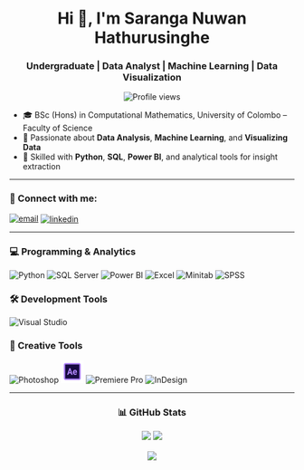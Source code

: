 <h1 align="center">Hi 👋, I'm Saranga Nuwan Hathurusinghe</h1>
<h3 align="center">Undergraduate | Data Analyst | Machine Learning | Data Visualization</h3>

<p align="center">
  <img src="https://komarev.com/ghpvc/?username=sara316129&label=Profile%20views&color=0e75b6&style=flat" alt="Profile views"/>
</p>

- 🎓 BSc (Hons) in Computational Mathematics, University of Colombo – Faculty of Science  
- 🧠 Passionate about **Data Analysis**, **Machine Learning**, and **Visualizing Data**
- 🧰 Skilled with **Python**, **SQL**, **Power BI**, and analytical tools for insight extraction

---

<h3 align="left">🔗 Connect with me:</h3>
<p align="left">
  <a href="mailto:2022s19398@stu.cmb.ac.lk"><img src="https://img.icons8.com/fluency/30/gmail-new.png" alt="email"/></a>
  <a href="https://linkedin.com/in/saranga-nuwan-hathurusinghe-0b599229a" target="blank">
    <img align="center" src="https://raw.githubusercontent.com/rahuldkjain/github-profile-readme-generator/master/src/images/icons/Social/linked-in-alt.svg" alt="linkedin" height="30" width="40" />
  </a>
</p>

---

<h3 align="left">💻 Programming & Analytics</h3>
<p align="left">
  <img src="https://cdn.jsdelivr.net/gh/devicons/devicon/icons/python/python-original.svg" width="40" height="40" alt="Python"/>
  <img src="https://www.svgrepo.com/show/303229/microsoft-sql-server-logo.svg" width="40" height="40" alt="SQL Server"/>
  <img src="https://img.icons8.com/color/48/power-bi.png" width="40" height="40" alt="Power BI"/>
  <img src="https://img.icons8.com/color/48/microsoft-excel-2019--v1.png" width="40" height="40" alt="Excel"/>
  <img src="https://img.icons8.com/fluency/48/table.png" width="40" height="40" alt="Minitab"/>
  <img src="https://img.icons8.com/fluency/48/bar-chart.png" width="40" height="40" alt="SPSS"/>
</p>

<h3 align="left">🛠️ Development Tools</h3>
<p align="left">
  <img src="https://cdn.jsdelivr.net/gh/devicons/devicon/icons/visualstudio/visualstudio-plain.svg" width="40" height="40" alt="Visual Studio"/>
</p>

<h3 align="left">🎨 Creative Tools</h3>
<p align="left">
  <img src="https://img.icons8.com/color/48/adobe-photoshop--v1.png" width="40" height="40" alt="Photoshop"/>
  <img src="https://github.com/sara316129/icons/blob/main/Software%20icons/Creative/icons8-adobe-after-effects-512.png" width="40" height="40" alt="After Effects"/>
  <img src="https://img.icons8.com/color/48/adobe-premiere-pro--v1.png" width="40" height="40" alt="Premiere Pro"/>
  <img src="https://img.icons8.com/color/48/adobe-indesign--v1.png" width="40" height="40" alt="InDesign"/>
</p>

---

<h3 align="center">📊 GitHub Stats</h3>
<div align="center">
  <img src="https://github-readme-stats.vercel.app/api?username=sara316129&show_icons=true&theme=tokyonight&hide_border=true&include_all_commits=true&count_private=true" width="48%" />
  <img src="https://github-readme-streak-stats.herokuapp.com/?user=sara316129&theme=tokyonight&hide_border=true" width="48%" />
</div>
<br/>
<div align="center">
  <img src="https://github-readme-stats.vercel.app/api/top-langs/?username=sara316129&layout=compact&theme=tokyonight&hide_border=true" width="50%" />
</div>
